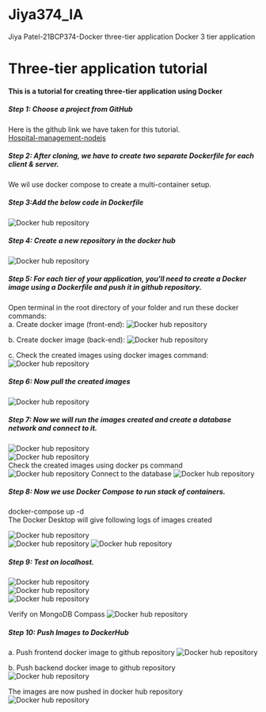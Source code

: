 # Jiya374_IA
Jiya Patel-21BCP374-Docker three-tier application
Docker 3 tier application

# Three-tier application tutorial
#### This is a tutorial for creating three-tier application using Docker  
##### Step 1: Choose a project from GitHub  
Here is the github link we have taken for this tutorial.    
[Hospital-management-nodejs](https://github.com/andreimargeloiu/Hospital-management-nodejs)

##### Step 2: After cloning, we have to create two separate Dockerfile for each client & server.
We wil use docker compose to create a multi-container setup.

##### Step 3:Add the below code in Dockerfile  
![Docker hub repository](./images/dockerfile.png)   

##### Step 4: Create a new repository in the docker hub  
![Docker hub repository](./images/repo1.png)  

##### Step 5: For each tier of your application, you'll need to create a Docker image using a Dockerfile and push it in github repository.  
Open terminal in the root directory of your folder and run these docker commands:  
a. Create docker image (front-end):
![Docker hub repository](./images/createImageFrontend.png)

b. Create docker image (back-end):
![Docker hub repository](./images/createImageBackend.png)

c. Check the created images using docker images command:
![Docker hub repository](./images/createdImage.png)


##### Step 6: Now pull the created images
![Docker hub repository](./images/pull.png)  

##### Step 7: Now we will run the images created and create a database network and connect to it.
![Docker hub repository](./images/run.png)  
![Docker hub repository](./images/network.png)  
Check the created images using docker ps command
![Docker hub repository](./images/check.png)
Connect to the database
![Docker hub repository](./images/connect.png)  

##### Step 8: Now we use Docker Compose to run stack of containers.
docker-compose up -d  
The Docker Desktop will give following logs of images created 

![Docker hub repository](./images/desktopFrontend.png)  
![Docker hub repository](./images/desktopBackend.png)
![Docker hub repository](./images/desktopMongo.png) 

##### Step 9: Test on localhost.
![Docker hub repository](./images/nhsMain.png)  
![Docker hub repository](./images/nhslogin.jpg)  
![Docker hub repository](./images/admin.jpg)  

Verify on MongoDB Compass
![Docker hub repository](./images/database.jpg) 

##### Step 10: Push Images to DockerHub
a. Push frontend docker image to github repository
![Docker hub repository](./images/pushFrontend.png)  

b. Push backend docker image to github repository
![Docker hub repository](./images/pushBackend.png)  

The images are now pushed in docker hub repository
![Docker hub repository](./images/imageDocker.png)
